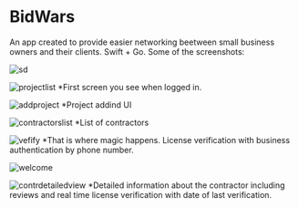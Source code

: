 # BidWars
An app created to provide easier networking beetween small business owners and their clients. Swift + Go.
Some of the screenshots:

![sd](https://github.com/rolthund/BidWars/blob/main/images/loginscreen.png)

![projectlist](https://github.com/rolthund/BidWars/blob/main/images/projectlistview.png)
*First screen you see when logged in.

![addproject](https://github.com/rolthund/BidWars/blob/main/images/addprojectview.png)
*Project addind UI

![contractorslist](https://github.com/rolthund/BidWars/blob/main/images/contractorlistview.png)
*List of contractors

![vefify](https://github.com/rolthund/BidWars/blob/main/images/verifylicenseview.png)
*That is where magic happens. License verification with business authentication by phone number. 

![welcome](https://github.com/rolthund/BidWars/blob/main/images/welcomescreen.png)

![contrdetailedview](https://github.com/rolthund/BidWars/blob/main/images/contrdetailsview.png)
*Detailed information about the contractor including reviews and real time license verification with date of last verification.


